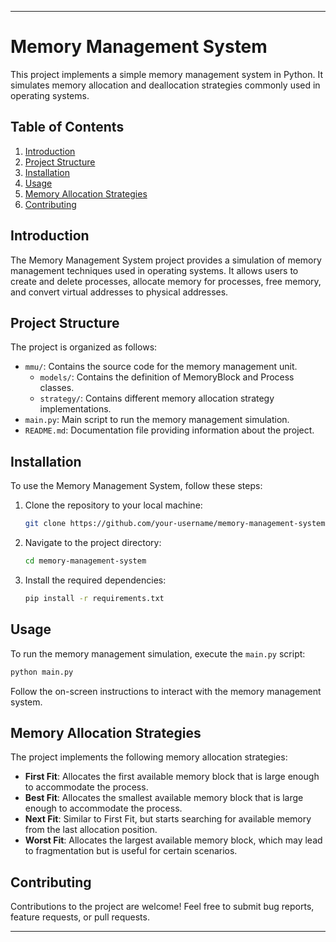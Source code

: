 
---

# Memory Management System

This project implements a simple memory management system in Python. It simulates memory allocation and deallocation strategies commonly used in operating systems.

## Table of Contents

1. [Introduction](#introduction)
2. [Project Structure](#project-structure)
3. [Installation](#installation)
4. [Usage](#usage)
5. [Memory Allocation Strategies](#memory-allocation-strategies)
6. [Contributing](#contributing)

## Introduction

The Memory Management System project provides a simulation of memory management techniques used in operating systems. It allows users to create and delete processes, allocate memory for processes, free memory, and convert virtual addresses to physical addresses.

## Project Structure

The project is organized as follows:

- `mmu/`: Contains the source code for the memory management unit.
  - `models/`: Contains the definition of MemoryBlock and Process classes.
  - `strategy/`: Contains different memory allocation strategy implementations.
- `main.py`: Main script to run the memory management simulation.
- `README.md`: Documentation file providing information about the project.

## Installation

To use the Memory Management System, follow these steps:

1. Clone the repository to your local machine:

    ```bash
    git clone https://github.com/your-username/memory-management-system.git
    ```

2. Navigate to the project directory:

    ```bash
    cd memory-management-system
    ```

3. Install the required dependencies:

    ```bash
    pip install -r requirements.txt
    ```

## Usage

To run the memory management simulation, execute the `main.py` script:

```bash
python main.py
```

Follow the on-screen instructions to interact with the memory management system.

## Memory Allocation Strategies

The project implements the following memory allocation strategies:

- **First Fit**: Allocates the first available memory block that is large enough to accommodate the process.
- **Best Fit**: Allocates the smallest available memory block that is large enough to accommodate the process.
- **Next Fit**: Similar to First Fit, but starts searching for available memory from the last allocation position.
- **Worst Fit**: Allocates the largest available memory block, which may lead to fragmentation but is useful for certain scenarios.

## Contributing

Contributions to the project are welcome! Feel free to submit bug reports, feature requests, or pull requests.

---